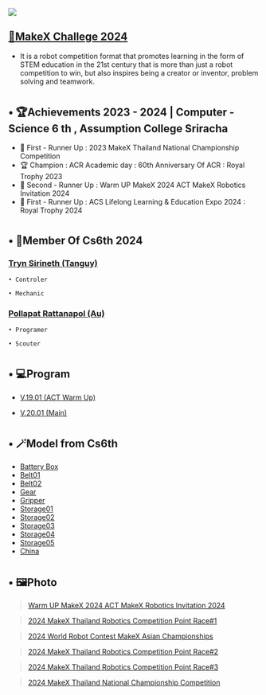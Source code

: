 <img src = "https://lh4.googleusercontent.com/proxy/-3tYmsiYINiCU92d21cdiZ9rmGSf8HXauVk5Qw7P0VA5TZQ69eB8mIs7x6TNYfMQ1iRbcqRLX_rdti9fQSE4sQW7mrumejvF74WMQ0UiJ8hRkxVvcIfFM85VwEGU212MlXwvT-tu612xPpcjfAVJog-aCMQH_JM0kw"></img>
## [🤖MakeX Challege 2024](https://www.youtube.com/watch?v=AydWgBX8IwI&t=6s)
* It is a robot competition format that promotes learning in the form of STEM education in the 21st century that is more than just a robot competition to win, but also inspires being a creator or inventor, problem solving and teamwork.
#
## • 🏆Achievements 2023 - 2024 | Computer - Science 6 th , Assumption College Sriracha

* 🥈 First - Runner Up : 2023 MakeX Thailand National Championship Competition
* 🏆 Champion : ACR Academic day : 60th Anniversary Of ACR : Royal Trophy 2023 
* 🥉 Second - Runner Up : Warm UP MakeX 2024 ACT MakeX Robotics Invitation 2024
* 🥈 First - Runner Up :  ACS Lifelong Learning & Education Expo 2024 : Royal Trophy 2024 

#
## • 👯Member Of Cs6th 2024
  ### [Tryn Sirineth (Tanguy)](https://www.instagram.com/_t.sirineth_/)

    • Controler

    • Mechanic

  ### [Pollapat Rattanapol (Au)](https://www.instagram.com/pollapat.ax/)

    • Programer

    • Scouter
#
## • 💻Program
* [V.19.01 (ACT Warm Up)](V.19.01.py)

* [V.20.01 (Main)](V.20.01.py)

#

## • 🪄Model from Cs6th
* [Battery Box](Model/Battery%20Box.stl)
* [Belt01](Model/Belt01.svg)
* [Belt02](Model/Belt02.svg)
* [Gear](Model/Gear.stl)
* [Gripper](Model/Gripper.stl)
* [Storage01](Model/Storage01.stl)
* [Storage02](Model/Storage02.stl)
* [Storage03](Model/Storage03.stl)
* [Storage04](Model/Storage04.stl)
* [Storage05](Model/Storage05.stl)
* [China](Model/MakeX%20China.stl)
#

## • 🖼️Photo

><a href="Photo/Warmup.md" target="_blank">Warm UP MakeX 2024 ACT MakeX Robotics Invitation 2024</a>

><a href="Photo/Point1.md" target="_blank">2024 MakeX Thailand Robotics Competition Point Race#1</a>

><a href="Photo/Asian.md" target="_blank">2024 World Robot Contest MakeX Asian Championships</a>

><a href="Photo/Point2.md" target="_blank">2024 MakeX Thailand Robotics Competition Point Race#2</a>

><a href="Photo/Point3.md" target="_blank">2024 MakeX Thailand Robotics Competition Point Race#3</a>

><a href="Photo/National.md" target="_blank">2024 MakeX Thailand National Championship Competition</a>
